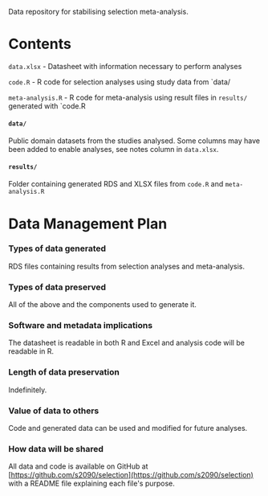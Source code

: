 Data repository for stabilising selection meta-analysis.

# Contents

`data.xlsx` - Datasheet with information necessary to perform analyses

`code.R` - R code for selection analyses using study data from `data/

`meta-analysis.R` - R code for meta-analysis using result files in `results/` generated with `code.R

#### `data/`

Public domain datasets from the studies analysed. Some columns may have been added to enable analyses, see notes column in `data.xlsx`.

#### `results/`

Folder containing generated RDS and XLSX files from `code.R` and `meta-analysis.R`

# Data Management Plan
### Types of data generated
RDS files containing results from selection analyses and meta-analysis.

### Types of data preserved
All of the above and the components used to generate it.

### Software and metadata implications
The datasheet is readable in both R and Excel and analysis code will be readable in R.

### Length of data preservation
Indefinitely.

### Value of data to others
Code and generated data can be used and modified for future analyses.

### How data will be shared
All data and code is available on GitHub at [https://github.com/s2090/selection](https://github.com/s2090/selection) with a README file explaining each file's purpose.
